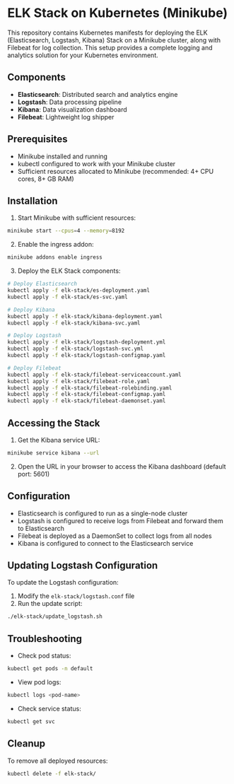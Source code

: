 # ELK Stack on Kubernetes (Minikube)

This repository contains Kubernetes manifests for deploying the ELK (Elasticsearch, Logstash, Kibana) Stack on a Minikube cluster, along with Filebeat for log collection. This setup provides a complete logging and analytics solution for your Kubernetes environment.

## Components

- **Elasticsearch**: Distributed search and analytics engine
- **Logstash**: Data processing pipeline
- **Kibana**: Data visualization dashboard
- **Filebeat**: Lightweight log shipper

## Prerequisites

- Minikube installed and running
- kubectl configured to work with your Minikube cluster
- Sufficient resources allocated to Minikube (recommended: 4+ CPU cores, 8+ GB RAM)

## Installation

1. Start Minikube with sufficient resources:
```bash
minikube start --cpus=4 --memory=8192
```

2. Enable the ingress addon:
```bash
minikube addons enable ingress
```

3. Deploy the ELK Stack components:

```bash
# Deploy Elasticsearch
kubectl apply -f elk-stack/es-deployment.yaml
kubectl apply -f elk-stack/es-svc.yaml

# Deploy Kibana
kubectl apply -f elk-stack/kibana-deployment.yaml
kubectl apply -f elk-stack/kibana-svc.yaml

# Deploy Logstash
kubectl apply -f elk-stack/logstash-deployment.yml
kubectl apply -f elk-stack/logstash-svc.yml
kubectl apply -f elk-stack/logstash-configmap.yaml

# Deploy Filebeat
kubectl apply -f elk-stack/filebeat-serviceaccount.yaml
kubectl apply -f elk-stack/filebeat-role.yaml
kubectl apply -f elk-stack/filebeat-rolebinding.yaml
kubectl apply -f elk-stack/filebeat-configmap.yaml
kubectl apply -f elk-stack/filebeat-daemonset.yaml
```

## Accessing the Stack

1. Get the Kibana service URL:
```bash
minikube service kibana --url
```

2. Open the URL in your browser to access the Kibana dashboard (default port: 5601)

## Configuration

- Elasticsearch is configured to run as a single-node cluster
- Logstash is configured to receive logs from Filebeat and forward them to Elasticsearch
- Filebeat is deployed as a DaemonSet to collect logs from all nodes
- Kibana is configured to connect to the Elasticsearch service

## Updating Logstash Configuration

To update the Logstash configuration:

1. Modify the `elk-stack/logstash.conf` file
2. Run the update script:
```bash
./elk-stack/update_logstash.sh
```

## Troubleshooting

- Check pod status:
```bash
kubectl get pods -n default
```

- View pod logs:
```bash
kubectl logs <pod-name>
```

- Check service status:
```bash
kubectl get svc
```

## Cleanup

To remove all deployed resources:
```bash
kubectl delete -f elk-stack/
```
